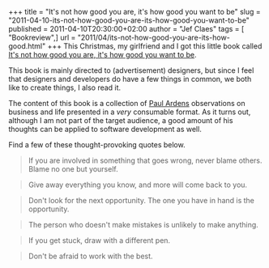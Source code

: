 +++
title = "It's not how good you are, it's how good you want to be"
slug = "2011-04-10-its-not-how-good-you-are-its-how-good-you-want-to-be"
published = 2011-04-10T20:30:00+02:00
author = "Jef Claes"
tags = [ "Bookreview",]
url = "2011/04/its-not-how-good-you-are-its-how-good.html"
+++
This Christmas, my girlfriend and I got this little book called [It's
not how good you are, it's how good you want to
be](http://www.amazon.com/gp/product/0714843377/ref=as_li_tf_tl?ie=UTF8&tag=diofanedebyje-20&linkCode=as2&camp=1789&creative=9325&creativeASIN=0714843377).

This book is mainly directed to (advertisement) designers, but since I
feel that designers and developers do have a few things in common, we
both like to create things, I also read it.  
  
The content of this book is a collection of [Paul Ardens](http://en.wikipedia.org/wiki/Paul_Arden) observations on business and life presented in a *very* consumable format. As it turns out, although I am not part of the target audience, a good amount of his thoughts can be applied to software development as well.  
  
Find a few of these thought-provoking quotes below.  

> If you are involved in something that goes wrong, never blame others.
> Blame no one but yourself.

> Give away everything you know, and more will come back to you.

> Don't look for the next opportunity. The one you have in hand is the
> opportunity.

> The person who doesn't make mistakes is unlikely to make anything.

> If you get stuck, draw with a different pen.

> Don't be afraid to work with the best.